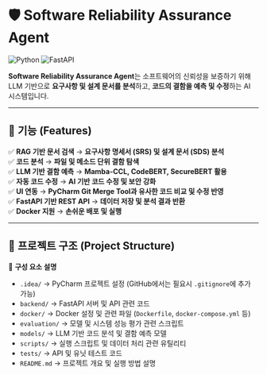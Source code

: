 # 🛡️ Software Reliability Assurance Agent

![Python](https://img.shields.io/badge/Python-3.10-blue?style=for-the-badge&logo=python)
![FastAPI](https://img.shields.io/badge/FastAPI-0.95-green?style=for-the-badge&logo=fastapi)

**Software Reliability Assurance Agent**는 소프트웨어의 신뢰성을 보증하기 위해 LLM 기반으로 **요구사항 및 설계 문서를 분석**하고, **코드의 결함을 예측 및 수정**하는 AI 시스템입니다.

---

## 📌 **기능 (Features)**
✅ **RAG 기반 문서 검색** → **요구사항 명세서 (SRS) 및 설계 문서 (SDS) 분석**  
✅ **코드 분석** → **파일 및 메소드 단위 결함 탐색**  
✅ **LLM 기반 결함 예측** → **Mamba-CCL, CodeBERT, SecureBERT 활용**  
✅ **자동 코드 수정** → **AI 기반 코드 수정 및 보안 강화**  
✅ **UI 연동** → **PyCharm Git Merge Tool과 유사한 코드 비교 및 수정 반영**  
✅ **FastAPI 기반 REST API** → **데이터 저장 및 분석 결과 반환**  
✅ **Docker 지원** → **손쉬운 배포 및 실행**


---

## 📂 **프로젝트 구조 (Project Structure)**

📌 **구성 요소 설명**  
- `.idea/` → PyCharm 프로젝트 설정 (GitHub에서는 필요시 `.gitignore`에 추가 가능)  
- `backend/` → FastAPI 서버 및 API 관련 코드  
- `docker/` → Docker 설정 및 관련 파일 (`Dockerfile`, `docker-compose.yml` 등)  
- `evaluation/` → 모델 및 시스템 성능 평가 관련 스크립트  
- `models/` → LLM 기반 코드 분석 및 결함 예측 모델  
- `scripts/` → 실행 스크립트 및 데이터 처리 관련 유틸리티  
- `tests/` → API 및 유닛 테스트 코드  
- `README.md` → 프로젝트 개요 및 실행 방법 설명  
